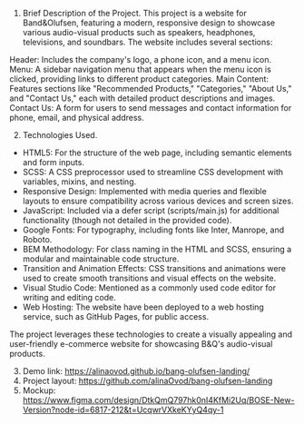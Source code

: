 1. Brief Description of the Project.
This project is a website for Band&Olufsen, featuring a modern, responsive design to showcase various audio-visual products such as speakers, headphones, televisions, and soundbars. The website includes several sections:

Header: Includes the company's logo, a phone icon, and a menu icon.
Menu: A sidebar navigation menu that appears when the menu icon is clicked, providing links to different product categories.
Main Content: Features sections like "Recommended Products," "Categories," "About Us," and "Contact Us," each with detailed product descriptions and images.
Contact Us: A form for users to send messages and contact information for phone, email, and physical address.

2. Technologies Used.

- HTML5: For the structure of the web page, including semantic elements and form inputs.
- SCSS: A CSS preprocessor used to streamline CSS development with variables, mixins, and nesting.
- Responsive Design: Implemented with media queries and flexible layouts to ensure compatibility across various devices and screen sizes.
- JavaScript: Included via a defer script (scripts/main.js) for additional functionality (though not detailed in the provided code).
- Google Fonts: For typography, including fonts like Inter, Manrope, and Roboto.
- BEM Methodology: For class naming in the HTML and SCSS, ensuring a modular and maintainable code structure.
- Transition and Animation Effects: CSS transitions and animations were used to create smooth transitions and visual effects on the website.
- Visual Studio Code: Mentioned as a commonly used code editor for writing and editing code.
- Web Hosting: The website have been deployed to a web hosting service, such as GitHub Pages, for public access.

The project leverages these technologies to create a visually appealing and user-friendly e-commerce website for showcasing B&Q's audio-visual products.

3. Demo link: https://alinaovod.github.io/bang-olufsen-landing/
4. Project layout: https://github.com/alinaOvod/bang-olufsen-landing
5. Mockup: https://www.figma.com/design/DtkQmQ797hk0nI4KfMi2Uq/BOSE-New-Version?node-id=6817-212&t=UcqwrVXkeKYyQ4qy-1
